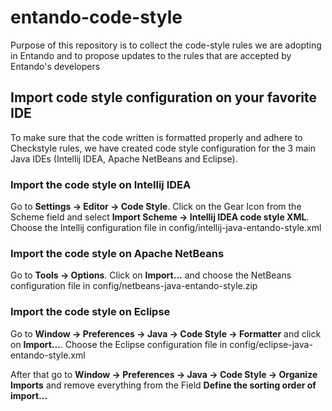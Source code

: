 # entando-code-style
Purpose of this repository is to collect the
code-style rules we are adopting in Entando and
to propose updates to the rules that are accepted by
Entando's developers

## Import code style configuration on your favorite IDE
To make sure that the code written is formatted properly and adhere to Checkstyle rules,
we have created code style configuration for the 3 main Java IDEs (Intellij IDEA,
Apache NetBeans and Eclipse).

### Import the code style on Intellij IDEA
Go to **Settings -> Editor -> Code Style**. Click on the Gear Icon from the Scheme field
and select **Import Scheme -> Intellij IDEA code style XML**. Choose the Intellij configuration
file in config/intellij-java-entando-style.xml

### Import the code style on Apache NetBeans
Go to **Tools -> Options**. Click on **Import...** and choose the NetBeans configuration
file in config/netbeans-java-entando-style.zip

### Import the code style on Eclipse
Go to **Window -> Preferences -> Java -> Code Style -> Formatter** and click on **Import...**.
Choose the Eclipse configuration file in config/eclipse-java-entando-style.xml

After that go to **Window -> Preferences -> Java -> Code Style -> Organize Imports** and
remove everything from the Field **Define the sorting order of import...**

